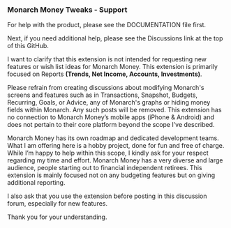 ### Monarch Money Tweaks - Support

For help with the product, please see the DOCUMENTATION file first.   

Next, if you need additional help, please see the Discussions link at the top of this GitHub.

I want to clarify that this extension is not intended for requesting new features or wish list ideas for Monarch Money.  This extension is primarily focused on Reports **(Trends, Net Income, Accounts, Investments)**.

Please refrain from creating discussions about modifying Monarch's screens and features such as in Transactions, Snapshot, Budgets, Recurring, Goals, or Advice, any of Monarch's graphs or hiding money fields within Monarch. Any such posts will be removed. This extension has no connection to Monarch Money’s mobile apps (iPhone & Android) and does not pertain to their core platform beyond the scope I’ve described.

Monarch Money has its own roadmap and dedicated development teams. What I am offering here is a hobby project, done for fun and free of charge. While I’m happy to help within this scope, I kindly ask for your respect regarding my time and effort. Monarch Money has a very diverse and large audience, people starting out to financial independent retirees. This extension is mainly focused not on any budgeting features but on giving additional reporting.

I also ask that you use the extension before posting in this discussion forum, especially for new features.

Thank you for your understanding.
